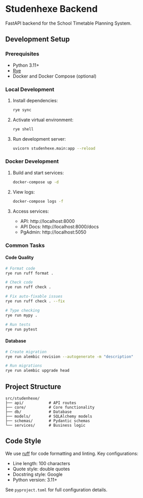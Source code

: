 # Studenhexe Backend

FastAPI backend for the School Timetable Planning System.

## Development Setup

### Prerequisites
- Python 3.11+
- [Rye](https://rye-up.com/guide/installation/)
- Docker and Docker Compose (optional)

### Local Development
1. Install dependencies:
   ```bash
   rye sync
   ```

2. Activate virtual environment:
   ```bash
   rye shell
   ```

3. Run development server:
   ```bash
   uvicorn studenhexe.main:app --reload
   ```

### Docker Development
1. Build and start services:
   ```bash
   docker-compose up -d
   ```

2. View logs:
   ```bash
   docker-compose logs -f
   ```

3. Access services:
   - API: http://localhost:8000
   - API Docs: http://localhost:8000/docs
   - PgAdmin: http://localhost:5050

### Common Tasks

#### Code Quality
```bash
# Format code
rye run ruff format .

# Check code
rye run ruff check .

# Fix auto-fixable issues
rye run ruff check . --fix

# Type checking
rye run mypy .

# Run tests
rye run pytest
```

#### Database
```bash
# Create migration
rye run alembic revision --autogenerate -m "description"

# Run migrations
rye run alembic upgrade head
```

## Project Structure
```
src/studenhexe/
├── api/           # API routes
├── core/          # Core functionality
├── db/            # Database
├── models/        # SQLAlchemy models
├── schemas/       # Pydantic schemas
└── services/      # Business logic
```

## Code Style
We use [ruff](https://github.com/astral-sh/ruff) for code formatting and linting. Key configurations:
- Line length: 100 characters
- Quote style: double quotes
- Docstring style: Google
- Python version: 3.11+

See `pyproject.toml` for full configuration details.
